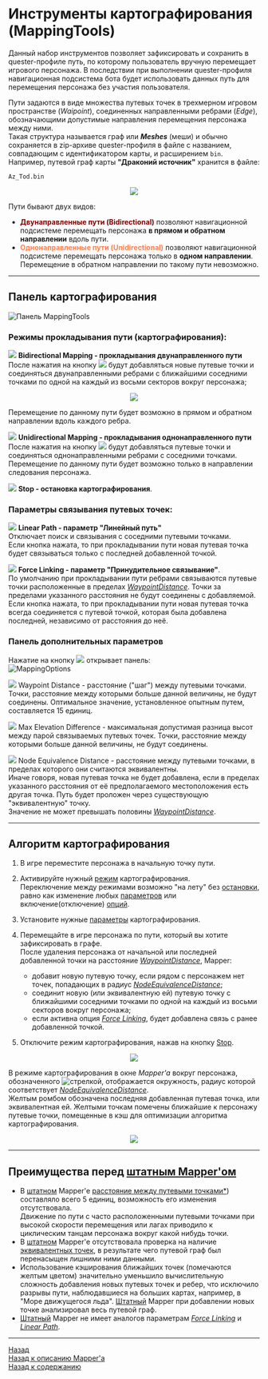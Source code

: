 # **Инструменты картографирования (MappingTools)**

Данный набор инструментов позволяет зафиксировать и сохранить в quester-профиле путь, по которому пользователь вручную перемещает игрового персонажа. В последствии при выполнении quester-профиля навигационная подсистема бота будет использовать данных путь для перемещения персонажа без участия пользователя.

Пути задаются в виде множества путевых точек в трехмерном игровом пространстве (*Waipoint*), соединенных направленными ребрами (*Edge*), обозначающими допустимые направления перемещения персонажа между ними.  
Такая структура называется граф или ***Meshes*** (меши) и обычно сохраняется в zip-архиве quester-профиля в файле с названием, совпадающим с идентификатором карты, и расширением ``bin``.  
Например, путевой граф карты **"Драконий источник"** хранится в файле:
```
Az_Tod.bin
```

<p align="center"><img src="img/MapperExt.png"></p>

Пути бывают двух видов:
- **<font color=Maroon>Двунаправленные пути (Bidirectional)</font>** позволяют навигационной подсистеме перемещать персонажа **в прямом и обратном направлении** вдоль пути.
- **<font color=Coral>Однонаправленные пути (Unidirectional)</font>** позволяют навигационной подсистеме перемещать персонажа только в **одном направлении**. Перемещение в обратном направлении по такому пути невозможно.

---

## **Панель картографирования**
![Панель MappingTools](img/MapperExt-Panel-Mapping.png)

### <a name="ref-MappingModes"></a> **Режимы прокладывания пути (картографирования):**

![](img/icons/miniBiPath.png) **<a name="ref-BidirectionalMapping">Bidirectional Mapping</a> - прокладывания двунаправленного пути**  
После нажатия на кнопку ![](img/icons/miniBiPath.png) будут добавляться новые путевые точки и соединяться двунаправленными ребрами с ближайшими соседними точками по одной на каждый из восьми секторов вокруг персонажа;  
<p align="center"><img src="img/Sectors.png"></p>
Перемещение по данному пути будет возможно в прямом и обратном направлении вдоль каждого ребра.  

![](img/icons/miniUniPath.png) **<a name="ref-UnidirectionalMapping">Unidirectional Mapping</a> - прокладывания однонаправленного пути**  
После нажатия на кнопку ![](img/icons/miniUniPath.png) будут добавляться путевые точки и соединяться однонаправленными ребрами с соседними точками. Перемещение по данному пути будет возможно только в направлении следования персонажа.

![](img/icons/miniStop.png) **<a name="ref-Stop"> Stop</a> - остановка картографирования**.


### <a name="ref-LinkingModes"></a> **Параметры связывания путевых точек:**

![](img/icons/miniLinPath.png) **<a name="ref-LinearPath">Linear Path</a> - параметр "Линейный путь"**  
Отключает поиск и связывания с соседними путевыми точками.  
Если кнопка нажата, то при прокладывании пути новая путевая точка будет связываться только с последней добавленной точкой. 

![](img/icons/miniLink.png) **<a name="ref-ForceLinking">Force Linking</a> - параметр "Принудительное связывание"**.  
По умолчанию при прокладывании пути ребрами связываются путевые точки расположенные в пределах [*WaypointDistance*](#ref-WaypointDistance). Точки за пределами указанного расстояния не будут соединены с добавляемой.
Если кнопка нажата, то при прокладывании пути новая путевая точка всегда соединяется с путевой точкой, которая была добавлена последней, независимо от расстояния до неё.

### <a name="ref-MappingOptions"></a> **Панель дополнительных параметров**
Нажатие на кнопку ![](img/icons/miniGear.png) открывает панель:  
![MappingOptions](img/MapperExt-Panel-MappingOptions.png)

![](img/icons/miniNodeDistance.png) <a name="ref-WaypointDistance">Waypoint Distance</a> - расстояние ("шаг") между путевыми точками.  Точки, расстояние между которыми больше данной величины, не будут соединены. Оптимальное значение, установленное опытным путем, составляется 15 единиц.  

![](img/icons/miniZdiff.png) <a name="ref-MaxElevationDifference">Max Elevation Difference</a> - максимальная допустимая разница высот между парой связываемых путевых точек. Точки, расстояние между которыми больше данной величины, не будут соединены.    

![](img/icons/miniDistance.png) <a name="ref-NodeEquivalenceDistance">Node Equivalence Distance</a> - расстояние между путевыми точками, в пределах которого они считаются эквивалентны.  
Иначе говоря, новая путевая точка не будет добавлена, если в пределах указанного расстояния от её предполагаемого местоположения есть другая точка. Путь будет проложен через существующую "эквивалентную" точку.  
Значение не может превышать половины [*WaypointDistance*](#ref-WaypointDistance).  

---

## **Алгоритм картографирования**

1. В игре переместите персонажа в начальную точку пути.  
   
2. Активируйте нужный [режим](#ref-MappingModes) картографирования<!-- (![](img/icons/miniUniPath.png) [одно-](#ref-UnidirectionalMapping) или ![](img/icons/miniBiPath.png) [двунаправленного](#ref-BidirectionalMapping) пути)-->.  
   Переключение между режимами возможно "на лету" без [остановки](#--stop---остановка-прокладывания-пути), равно как изменение любых [параметров](#-параметры) или включение(отключение) [опций](#ref-LinearPath).  

3. Установите нужные [параметры](#ref-LinkingModes) картографирования.

4. Перемещайте в игре персонажа по пути, который вы хотите зафиксировать в графе.  
   После удаления персонажа от начальной или последней добавленной точки на расстояние [*WaypointDistance*](#ref-WaypointDistance), Mapper:
   - добавит новую путевую точку, если рядом с персонажем нет точек, попадающих в радиус [*NodeEquivalenceDistance*](#ref-NodeEquivalenceDistance);
   - соединит новую (или эквивалентную ей) путевую точку с ближайшими соседними точками по одной на каждый из восьми секторов вокруг персонажа;
   - если активна опция [*Force Linking*](#ref-ForceLinking), будет добавлена связь с ранее добавленной точкой.  
   
5. Отключите режим картографирования, нажав на кнопку <!-- ![](img/icons/miniStop.png)--> [Stop](#ref-Stop).

<p align="center"><img src="diagrams/Mapping-RU.png"></p>

В режиме картографирования в окне *Mapper'a* вокруг персонажа, обозначенного ![стрелкой](ing/../img/icons/charArrow.png), отображается окружность, радиус которой соответствует [*NodeEquivalenceDistance*](#ref-NodeEquivalenceDistance).  
Желтым ромбом обозначена последняя добавленная путевая точка, или эквивалентная ей. Желтыми точкам помечены ближайшие к персонажу путевые точки, помещенные в кэш для оптимизации алгоритма картографирования.

<p align="center"><img src="img/MapperExt-Mapping.png"></p>

---

## **Преимущества перед [штатным Mapper'ом](https://www.neverwinter-bot.com/forums/viewtopic.php?p=43909#p43909)**
- В [штатном](https://www.neverwinter-bot.com/forums/viewtopic.php?p=43909#p43909) Mapper'e  [расстояние между путевыми точками*](#ref-WaypointDistance)) составляло всего 5 единиц, возможность его изменения отсутствовала.  
  Движение по пути с часто расположенными путевыми точками при высокой скорости перемещения или лагах приводило к циклическим танцам персонажа вокруг какой нибудь точки.  
- В [штатном](https://www.neverwinter-bot.com/forums/viewtopic.php?p=43909#p43909) Mapper'e  отсутствовала проверка на наличие [эквивалентных точек](#ref-NodeEquivalenceDistance), в результате чего путевой граф был перенасыщен лишними ними данными.
- Использование кэширования ближайших точек (помечаются желтым цветом) значительно уменьшило вычислительную сложность добавления новых путевых точек и ребер, что исключило разрывы пути, наблюдавшиеся на больших картах, например, в "Море движущегося льда". [Штатный](https://www.neverwinter-bot.com/forums/viewtopic.php?p=43909#p43909) Mapper при добавлении новых точке анализировал весь путевой граф.
- [Штатный](https://www.neverwinter-bot.com/forums/viewtopic.php?p=43909#p43909) Mapper не имеет аналогов параметрам [*Force Linking*](#ref-ForceLinking) и [*Linear Path*](#ref-LinearPath).

---

<a href="javascript:history.back()">Назад</a>  
[Назад к описанию Mapper'a](Mapper-RU.md)  
[Назад к содержанию](../../index.md)